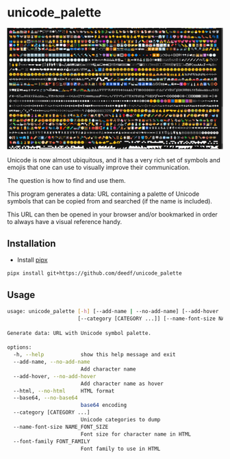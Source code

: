 # unicode_palette

![screenshot](screenshot.png)

Unicode is now almost ubiquitous, and it has a very rich set of symbols and emojis that one can use to visually improve their communication.

The question is how to find and use them.

This program generates a data: URL containing a palette of Unicode symbols that can be copied from and searched (if the name is included).

This URL can then be opened in your browser and/or bookmarked in order to always have a visual reference handy.

## Installation

* Install [pipx](https://pipx.pypa.io/stable/installation/)

```sh
pipx install git+https://github.com/deedf/unicode_palette
```

## Usage

```sh
usage: unicode_palette [-h] [--add-name | --no-add-name] [--add-hover | --no-add-hover] [--html | --no-html] [--base64 | --no-base64]
                       [--category [CATEGORY ...]] [--name-font-size NAME_FONT_SIZE] [--font-family FONT_FAMILY]

Generate data: URL with Unicode symbol palette.

options:
  -h, --help            show this help message and exit
  --add-name, --no-add-name
                        Add character name
  --add-hover, --no-add-hover
                        Add character name as hover
  --html, --no-html     HTML format
  --base64, --no-base64
                        base64 encoding
  --category [CATEGORY ...]
                        Unicode categories to dump
  --name-font-size NAME_FONT_SIZE
                        Font size for character name in HTML
  --font-family FONT_FAMILY
                        Font family to use in HTML
```
